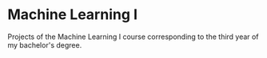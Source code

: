 # Machine Learning I
Projects of the Machine Learning I course corresponding to the third year of my bachelor's degree.
